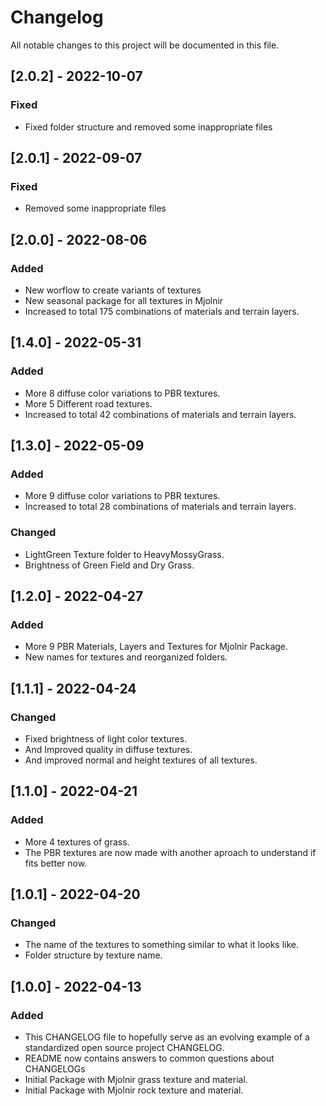 # Changelog
All notable changes to this project will be documented in this file.

## [2.0.2] - 2022-10-07
### Fixed
- Fixed folder structure and removed some inappropriate files

## [2.0.1] - 2022-09-07
### Fixed
- Removed some inappropriate files

## [2.0.0] - 2022-08-06
### Added
- New worflow to create variants of textures
- New seasonal package for all textures in Mjolnir
- Increased to total 175 combinations of materials and terrain layers.

## [1.4.0] - 2022-05-31
### Added
- More 8 diffuse color variations to PBR textures.
- More 5 Different road textures.
- Increased to total 42 combinations of materials and terrain layers.

## [1.3.0] - 2022-05-09
### Added
- More 9 diffuse color variations to PBR textures.
- Increased to total 28 combinations of materials and terrain layers.
### Changed
- LightGreen Texture folder to HeavyMossyGrass.
- Brightness of Green Field and Dry Grass.

## [1.2.0] - 2022-04-27
### Added
- More 9 PBR Materials, Layers and Textures for Mjolnir Package.
- New names for textures and reorganized folders.

## [1.1.1] - 2022-04-24
### Changed
- Fixed brightness of light color textures.
- And Improved quality in diffuse textures.
- And improved normal and height textures of all textures.

## [1.1.0] - 2022-04-21
### Added
- More 4 textures of grass.
- The PBR textures are now made with another aproach to understand if fits better now.

## [1.0.1] - 2022-04-20
### Changed
- The name of the textures to something similar to what it looks like.
- Folder structure by texture name.

## [1.0.0] - 2022-04-13
### Added
- This CHANGELOG file to hopefully serve as an evolving example of a
  standardized open source project CHANGELOG.
- README now contains answers to common questions about CHANGELOGs
- Initial Package with Mjolnir grass texture and material.
- Initial Package with Mjolnir rock texture and material.
